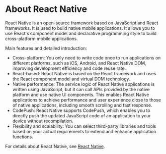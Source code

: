 # About React Native

React Native is an open-source framework based on JavaScript and React frameworks. It is used to build native mobile applications. It allows you to use React's component model and declarative programming style to build cross-platform mobile applications.

Main features and detailed introduction:

- Cross-platform: You only need to write code once to run applications on different platforms, such as iOS, Android, and React Native DOM, improving development efficiency and code reuse rate.
- React-based: React Native is based on the React framework and uses the React component model and virtual DOM technology.
- Native performance: The service logic of React Native applications is written using JavaScript, but it can call APIs provided by the native platform and use native UI components. This enables React Native applications to achieve performance and user experience close to those of native applications, including smooth scrolling and fast response.
- CodePush: React Native supports CodePush, which enables you to directly push the updated JavaScript code of an application to your device without recompilation.
- Flexibility and scalability: You can select third-party libraries and tools based on your actual requirements to extend and enhance application functions.

For details about React Native, see [React Native](https://reactnative.dev/).
